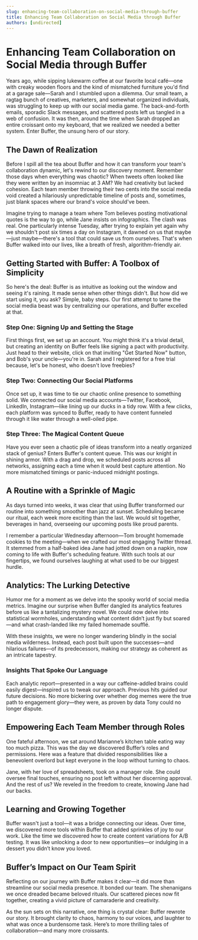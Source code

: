```yaml
---
slug: enhancing-team-collaboration-on-social-media-through-buffer
title: Enhancing Team Collaboration on Social Media through Buffer
authors: [undirected]
---
```



# Enhancing Team Collaboration on Social Media through Buffer

Years ago, while sipping lukewarm coffee at our favorite local café—one with creaky wooden floors and the kind of mismatched furniture you'd find at a garage sale—Sarah and I stumbled upon a dilemma. Our small team, a ragtag bunch of creatives, marketers, and somewhat organized individuals, was struggling to keep up with our social media game. The back-and-forth emails, sporadic Slack messages, and scattered posts left us tangled in a web of confusion. It was then, around the time when Sarah dropped an entire croissant onto my keyboard, that we realized we needed a better system. Enter Buffer, the unsung hero of our story.

## The Dawn of Realization

Before I spill all the tea about Buffer and how it can transform your team's collaboration dynamic, let's rewind to our discovery moment. Remember those days when everything was chaotic? When tweets often looked like they were written by an insomniac at 3 AM? We had creativity but lacked cohesion. Each team member throwing their two cents into the social media void created a hilariously unpredictable timeline of posts and, sometimes, just blank spaces where our brand's voice should've been.

Imagine trying to manage a team where Tom believes posting motivational quotes is the way to go, while Jane insists on infographics. The clash was real. One particularly intense Tuesday, after trying to explain yet again why we shouldn't post six times a day on Instagram, it dawned on us that maybe—just maybe—there's a tool that could save us from ourselves. That's when Buffer walked into our lives, like a breath of fresh, algorithm-friendly air.

## Getting Started with Buffer: A Toolbox of Simplicity

So here's the deal: Buffer is as intuitive as looking out the window and seeing it's raining. It made sense when other things didn't. But how did we start using it, you ask? Simple, baby steps. Our first attempt to tame the social media beast was by centralizing our operations, and Buffer excelled at that. 

### Step One: Signing Up and Setting the Stage

First things first, we set up an account. You might think it's a trivial detail, but creating an identity on Buffer feels like signing a pact with productivity. Just head to their website, click on that inviting "Get Started Now" button, and Bob's your uncle—you're in. Sarah and I registered for a free trial because, let's be honest, who doesn't love freebies?

### Step Two: Connecting Our Social Platforms

Once set up, it was time to tie our chaotic online presence to something solid. We connected our social media accounts—Twitter, Facebook, LinkedIn, Instagram—like lining up our ducks in a tidy row. With a few clicks, each platform was synced to Buffer, ready to have content funneled through it like water through a well-oiled pipe.

### Step Three: The Magical Content Queue

Have you ever seen a chaotic pile of ideas transform into a neatly organized stack of genius? Enters Buffer's content queue. This was our knight in shining armor. With a drag and drop, we scheduled posts across all networks, assigning each a time when it would best capture attention. No more mismatched timings or panic-induced midnight postings.

## A Routine with a Sprinkle of Magic

As days turned into weeks, it was clear that using Buffer transformed our routine into something smoother than jazz at sunset. Scheduling became our ritual, each week more exciting than the last. We would sit together, beverages in hand, overseeing our upcoming posts like proud parents. 

I remember a particular Wednesday afternoon—Tom brought homemade cookies to the meeting—when we crafted our most engaging Twitter thread. It stemmed from a half-baked idea Jane had jotted down on a napkin, now coming to life with Buffer's scheduling feature. With such tools at our fingertips, we found ourselves laughing at what used to be our biggest hurdle.

## Analytics: The Lurking Detective

Humor me for a moment as we delve into the spooky world of social media metrics. Imagine our surprise when Buffer dangled its analytics features before us like a tantalizing mystery novel. We could now delve into statistical wormholes, understanding what content didn’t just fly but soared—and what crash-landed like my failed homemade soufflé.

With these insights, we were no longer wandering blindly in the social media wilderness. Instead, each post built upon the successes—and hilarious failures—of its predecessors, making our strategy as coherent as an intricate tapestry.

### Insights That Spoke Our Language

Each analytic report—presented in a way our caffeine-addled brains could easily digest—inspired us to tweak our approach. Previous hits guided our future decisions. No more bickering over whether dog memes were the true path to engagement glory—they were, as proven by data Tony could no longer dispute.

## Empowering Each Team Member through Roles

One fateful afternoon, we sat around Marianne’s kitchen table eating way too much pizza. This was the day we discovered Buffer’s roles and permissions. Here was a feature that divided responsibilities like a benevolent overlord but kept everyone in the loop without turning to chaos.

Jane, with her love of spreadsheets, took on a manager role. She could oversee final touches, ensuring no post left without her discerning approval. And the rest of us? We reveled in the freedom to create, knowing Jane had our backs.

## Learning and Growing Together

Buffer wasn't just a tool—it was a bridge connecting our ideas. Over time, we discovered more tools within Buffer that added sprinkles of joy to our work. Like the time we discovered how to create content variations for A/B testing. It was like unlocking a door to new opportunities—or indulging in a dessert you didn’t know you loved.

## Buffer’s Impact on Our Team Spirit

Reflecting on our journey with Buffer makes it clear—it did more than streamline our social media presence. It bonded our team. The shenanigans we once dreaded became beloved rituals. Our scattered pieces now fit together, creating a vivid picture of camaraderie and creativity. 

As the sun sets on this narrative, one thing is crystal clear: Buffer rewrote our story. It brought clarity to chaos, harmony to our voices, and laughter to what was once a burdensome task. Here’s to more thrilling tales of collaboration—and many more croissants.